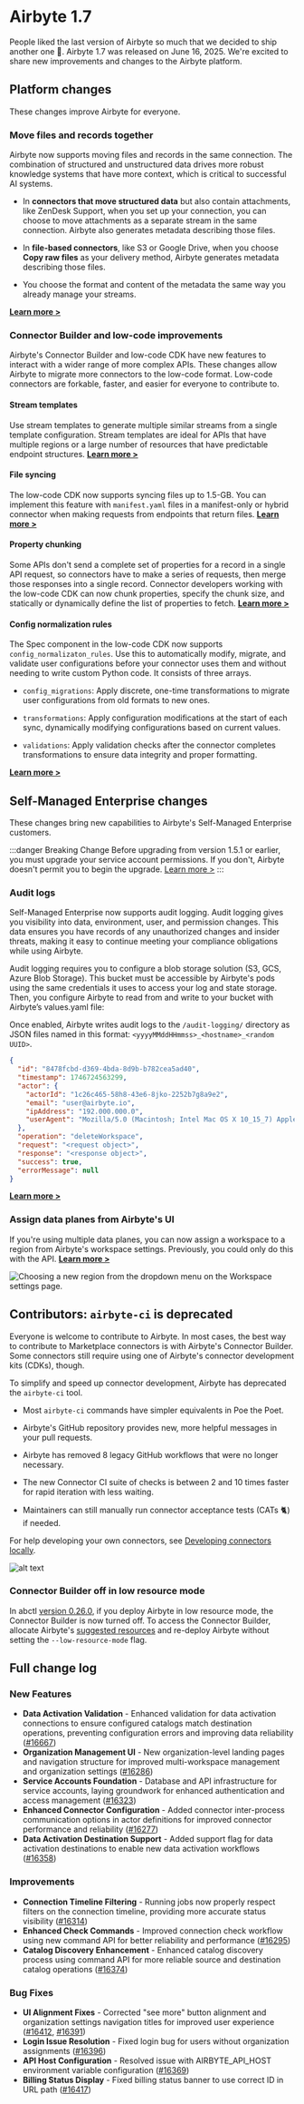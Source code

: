# Airbyte 1.7

People liked the last version of Airbyte so much that we decided to ship another one 🚢. Airbyte 1.7 was released on June 16, 2025. We're excited to share new improvements and changes to the Airbyte platform.

## Platform changes

These changes improve Airbyte for everyone.

### Move files and records together

Airbyte now supports moving files and records in the same connection. The combination of structured and unstructured data drives more robust knowledge systems that have more context, which is critical to successful AI systems.

<Arcade id="Nmr0UIYCXIhaZifOOwiO" title="Use the Connection Dashboard to diagnose unhealthy syncs" paddingBottom="calc(60% + 0px)" />

- In **connectors that move structured data** but also contain attachments, like ZenDesk Support, when you set up your connection, you can choose to move attachments as a separate stream in the same connection. Airbyte also generates metadata describing those files.

- In **file-based connectors**, like S3 or Google Drive, when you choose **Copy raw files** as your delivery method, Airbyte generates metadata describing those files.

- You choose the format and content of the metadata the same way you already manage your streams.

[**Learn more >**](/platform/next/using-airbyte/sync-files-and-records)

### Connector Builder and low-code improvements

Airbyte's Connector Builder and low-code CDK have new features to interact with a wider range of more complex APIs. These changes allow Airbyte to migrate more connectors to the low-code format. Low-code connectors are forkable, faster, and easier for everyone to contribute to.

#### Stream templates

Use stream templates to generate multiple similar streams from a single template configuration. Stream templates are ideal for APIs that have multiple regions or a large number of resources that have predictable endpoint structures. [**Learn more&nbsp;>**](/platform/next/connector-development/connector-builder-ui/stream-templates)

#### File syncing

The low-code CDK now supports syncing files up to 1.5-GB. You can implement this feature with `manifest.yaml` files in a manifest-only or hybrid connector when making requests from endpoints that return files. [**Learn more&nbsp;>**](/platform/next/connector-development/config-based/understanding-the-yaml-file/file-syncing)

#### Property chunking

Some APIs don't send a complete set of properties for a record in a single API request, so connectors have to make a series of requests, then merge those responses into a single record. Connector developers working with the low-code CDK can now chunk properties, specify the chunk size, and statically or dynamically define the list of properties to fetch. [**Learn more&nbsp;>**](/platform/next/connector-development/config-based/understanding-the-yaml-file/property-chunking)

#### Config normalization rules

The Spec component in the low-code CDK now supports `config_normalizaton_rules`. Use this to automatically modify, migrate, and validate user configurations before your connector uses them and without needing to write custom Python code. It consists of three arrays.

- `config_migrations`: Apply discrete, one-time transformations to migrate user configurations from old formats to new ones.

- `transformations`: Apply configuration modifications at the start of each sync, dynamically modifying configurations based on current values.

- `validations`: Apply validation checks after the connector completes transformations to ensure data integrity and proper formatting.

[**Learn more&nbsp;>**](https://github.com/airbytehq/airbyte-python-cdk/blob/e44362a81b4830848f38cf799a0c7c6929b5aa04/airbyte_cdk/sources/declarative/declarative_component_schema.yaml#L3821-L3850)

## Self-Managed Enterprise changes

These changes bring new capabilities to Airbyte's Self-Managed Enterprise customers.

:::danger Breaking Change
Before upgrading from version 1.5.1 or earlier, you must upgrade your service account permissions. If you don't, Airbyte doesn't permit you to begin the upgrade. [Learn more&nbsp;>](/platform/enterprise-setup/upgrade-service-account)
:::

### Audit logs

Self-Managed Enterprise now supports audit logging. Audit logging gives you visibility into data, environment, user, and permission changes. This data ensures you have records of any unauthorized changes and insider threats, making it easy to continue meeting your compliance obligations while using Airbyte.

Audit logging requires you to configure a blob storage solution (S3, GCS, Azure Blob Storage). This bucket must be accessible by Airbyte's pods using the same credentials it uses to access your log and state storage. Then, you configure Airbyte to read from and write to your bucket with Airbyte’s values.yaml file:

Once enabled, Airbyte writes audit logs to the `/audit-logging/` directory as JSON files named in this format: `<yyyyMMddHHmmss>_<hostname>_<random UUID>`.

```json title="Sample audit log"
{
  "id": "8478fcbd-d369-4bda-8d9b-b782cea5ad40",
  "timestamp": 1746724563299,
  "actor": {
    "actorId": "1c26c465-58h8-43e6-8jko-2252b7g8a9e2",
    "email": "user@airbyte.io",
    "ipAddress": "192.000.000.0",
    "userAgent": "Mozilla/5.0 (Macintosh; Intel Mac OS X 10_15_7) AppleWebKit/537.36 (KHTML, like Gecko) Chrome/136.0.0.0 Safari/537.36"
  },
  "operation": "deleteWorkspace",
  "request": "<request object>",
  "response": "<response object>",
  "success": true,
  "errorMessage": null
}
```

[**Learn more&nbsp;>**](/platform/next/enterprise-setup/audit-logging)

### Assign data planes from Airbyte's UI

If you're using multiple data planes, you can now assign a workspace to a region from Airbyte's workspace settings. Previously, you could only do this with the API. [**Learn more >**](/platform/enterprise-setup/multi-region)

![Choosing a new region from the dropdown menu on the Workspace settings page.](assets/1-7-regions.png)

## Contributors: `airbyte-ci` is deprecated

Everyone is welcome to contribute to Airbyte. In most cases, the best way to contribute to Marketplace connectors is with Airbyte's Connector Builder. Some connectors still require using one of Airbyte's connector development kits (CDKs), though.

To simplify and speed up connector development, Airbyte has deprecated the `airbyte-ci` tool.

- Most `airbyte-ci` commands have simpler equivalents in Poe the Poet.

- Airbyte's GitHub repository provides new, more helpful messages in your pull requests.

- Airbyte has removed 8 legacy GitHub workflows that were no longer necessary.

- The new Connector CI suite of checks is between 2 and 10 times faster for rapid iteration with less waiting.

- Maintainers can still manually run connector acceptance tests (CATs 🐈) if needed.

For help developing your own connectors, see [Developing connectors locally](/platform/connector-development/local-connector-development).

![alt text](assets/1-7-github-messages.png)

### Connector Builder off in low resource mode

In abctl [version 0.26.0](https://github.com/airbytehq/abctl/releases), if you deploy Airbyte in low resource mode, the Connector Builder is now turned off. To access the Connector Builder, allocate Airbyte's [suggested resources](/platform/next/using-airbyte/getting-started/oss-quickstart#suggested-resources) and re-deploy Airbyte without setting the `--low-resource-mode` flag.

## Full change log

### New Features
- **Data Activation Validation** - Enhanced validation for data activation connections to ensure configured catalogs match destination operations, preventing configuration errors and improving data reliability ([#16667](https://github.com/airbytehq/airbyte-platform-internal/pull/16667))
- **Organization Management UI** - New organization-level landing pages and navigation structure for improved multi-workspace management and organization settings ([#16286](https://github.com/airbytehq/airbyte-platform-internal/pull/16286))
- **Service Accounts Foundation** - Database and API infrastructure for service accounts, laying groundwork for enhanced authentication and access management ([#16323](https://github.com/airbytehq/airbyte-platform-internal/pull/16323))
- **Enhanced Connector Configuration** - Added connector inter-process communication options in actor definitions for improved connector performance and reliability ([#16277](https://github.com/airbytehq/airbyte-platform-internal/pull/16277))
- **Data Activation Destination Support** - Added support flag for data activation destinations to enable new data activation workflows ([#16358](https://github.com/airbytehq/airbyte-platform-internal/pull/16358))

### Improvements
- **Connection Timeline Filtering** - Running jobs now properly respect filters on the connection timeline, providing more accurate status visibility ([#16314](https://github.com/airbytehq/airbyte-platform-internal/pull/16314))
- **Enhanced Check Commands** - Improved connection check workflow using new command API for better reliability and performance ([#16295](https://github.com/airbytehq/airbyte-platform-internal/pull/16295))
- **Catalog Discovery Enhancement** - Enhanced catalog discovery process using command API for more reliable source and destination catalog operations ([#16374](https://github.com/airbytehq/airbyte-platform-internal/pull/16374))

### Bug Fixes
- **UI Alignment Fixes** - Corrected "see more" button alignment and organization settings navigation titles for improved user experience ([#16412](https://github.com/airbytehq/airbyte-platform-internal/pull/16412), [#16391](https://github.com/airbytehq/airbyte-platform-internal/pull/16391))
- **Login Issue Resolution** - Fixed login bug for users without organization assignments ([#16396](https://github.com/airbytehq/airbyte-platform-internal/pull/16396))
- **API Host Configuration** - Resolved issue with AIRBYTE_API_HOST environment variable configuration ([#16369](https://github.com/airbytehq/airbyte-platform-internal/pull/16369))
- **Billing Status Display** - Fixed billing status banner to use correct ID in URL path ([#16417](https://github.com/airbytehq/airbyte-platform-internal/pull/16417))
